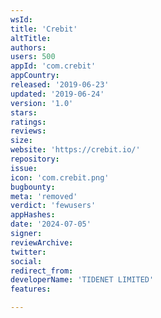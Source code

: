 ```yaml
---
wsId: 
title: 'Crebit'
altTitle: 
authors: 
users: 500
appId: 'com.crebit'
appCountry: 
released: '2019-06-23'
updated: '2019-06-24'
version: '1.0'
stars: 
ratings: 
reviews: 
size: 
website: 'https://crebit.io/'
repository: 
issue: 
icon: 'com.crebit.png'
bugbounty: 
meta: 'removed'
verdict: 'fewusers'
appHashes: 
date: '2024-07-05'
signer: 
reviewArchive: 
twitter: 
social: 
redirect_from: 
developerName: 'TIDENET LIMITED'
features: 

---
```


